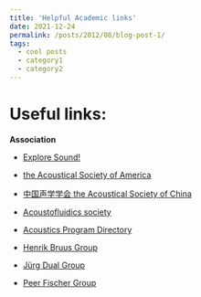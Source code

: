 ```yaml
---
title: 'Helpful Academic links'
date: 2021-12-24
permalink: /posts/2012/08/blog-post-1/
tags:
  - cool posts
  - category1
  - category2
---
```


Useful links:
======
**Association**
* [Explore Sound!](https://exploresound.org/)


* [the Acoustical Society of America](https://acousticalsociety.org/)
* [中国声学学会 the Acoustical Society of China](https://www.aschina.org.cn/)
* [Acoustofluidics society](https://www.acoustofluidics.net/about/acoustofluidics_society.html)
* [Acoustics Program Directory](https://exploresound.org/business-directory-2/?wpbdp_view=all_listings)


* [Henrik Bruus Group](https://www.staff.dtu.dk/bruus/researchgroup)
* [‪Jürg Dual‬ Group](https://expdyn.ethz.ch/)
* [‪Peer Fischer‬ Group](https://pf.is.mpg.de/)

